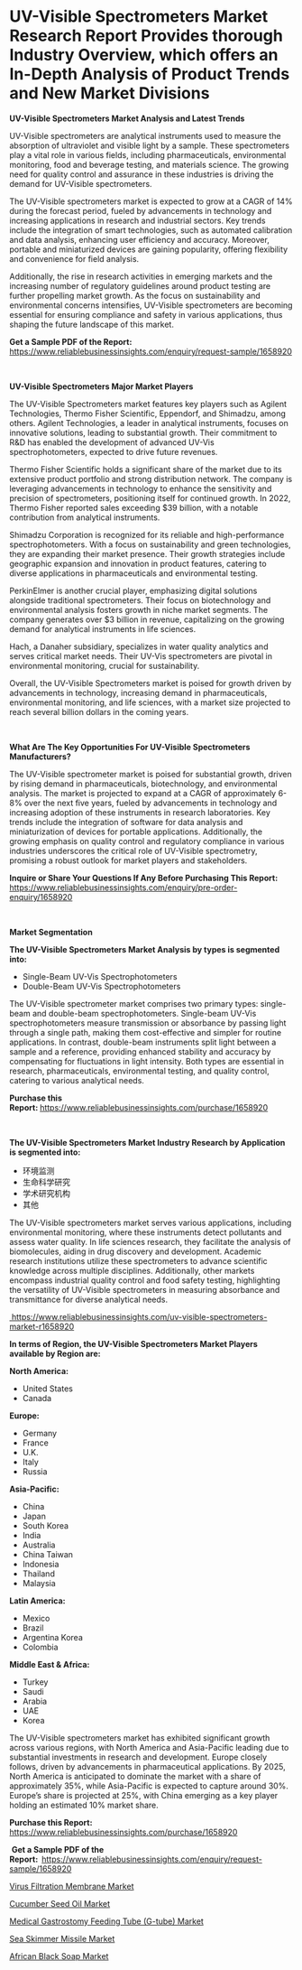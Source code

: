 <p><h1>UV-Visible Spectrometers Market Research Report Provides thorough Industry Overview, which offers an In-Depth Analysis of Product Trends and New Market Divisions</h1></p><p><strong>UV-Visible Spectrometers Market Analysis and Latest Trends</strong></p>
<p><p>UV-Visible spectrometers are analytical instruments used to measure the absorption of ultraviolet and visible light by a sample. These spectrometers play a vital role in various fields, including pharmaceuticals, environmental monitoring, food and beverage testing, and materials science. The growing need for quality control and assurance in these industries is driving the demand for UV-Visible spectrometers.</p><p>The UV-Visible spectrometers market is expected to grow at a CAGR of 14% during the forecast period, fueled by advancements in technology and increasing applications in research and industrial sectors. Key trends include the integration of smart technologies, such as automated calibration and data analysis, enhancing user efficiency and accuracy. Moreover, portable and miniaturized devices are gaining popularity, offering flexibility and convenience for field analysis.</p><p>Additionally, the rise in research activities in emerging markets and the increasing number of regulatory guidelines around product testing are further propelling market growth. As the focus on sustainability and environmental concerns intensifies, UV-Visible spectrometers are becoming essential for ensuring compliance and safety in various applications, thus shaping the future landscape of this market.</p></p>
<p><strong>Get a Sample PDF of the Report:&nbsp;</strong> <a href="https://www.reliablebusinessinsights.com/enquiry/request-sample/1658920?utm_campaign=102&utm_medium=2&utm_source=Github&utm_content=ia&utm_term=18112024&utm_id=uv-visible-spectrometers">https://www.reliablebusinessinsights.com/enquiry/request-sample/1658920</a></p>
<p>&nbsp;</p>
<p><strong>UV-Visible Spectrometers Major Market Players</strong></p>
<p><p>The UV-Visible Spectrometers market features key players such as Agilent Technologies, Thermo Fisher Scientific, Eppendorf, and Shimadzu, among others. Agilent Technologies, a leader in analytical instruments, focuses on innovative solutions, leading to substantial growth. Their commitment to R&D has enabled the development of advanced UV-Vis spectrophotometers, expected to drive future revenues.</p><p>Thermo Fisher Scientific holds a significant share of the market due to its extensive product portfolio and strong distribution network. The company is leveraging advancements in technology to enhance the sensitivity and precision of spectrometers, positioning itself for continued growth. In 2022, Thermo Fisher reported sales exceeding $39 billion, with a notable contribution from analytical instruments.</p><p>Shimadzu Corporation is recognized for its reliable and high-performance spectrophotometers. With a focus on sustainability and green technologies, they are expanding their market presence. Their growth strategies include geographic expansion and innovation in product features, catering to diverse applications in pharmaceuticals and environmental testing.</p><p>PerkinElmer is another crucial player, emphasizing digital solutions alongside traditional spectrometers. Their focus on biotechnology and environmental analysis fosters growth in niche market segments. The company generates over $3 billion in revenue, capitalizing on the growing demand for analytical instruments in life sciences.</p><p>Hach, a Danaher subsidiary, specializes in water quality analytics and serves critical market needs. Their UV-Vis spectrometers are pivotal in environmental monitoring, crucial for sustainability.</p><p>Overall, the UV-Visible Spectrometers market is poised for growth driven by advancements in technology, increasing demand in pharmaceuticals, environmental monitoring, and life sciences, with a market size projected to reach several billion dollars in the coming years.</p></p>
<p>&nbsp;</p>
<p><strong>What Are The Key Opportunities For UV-Visible Spectrometers Manufacturers?</strong></p>
<p><p>The UV-Visible spectrometer market is poised for substantial growth, driven by rising demand in pharmaceuticals, biotechnology, and environmental analysis. The market is projected to expand at a CAGR of approximately 6-8% over the next five years, fueled by advancements in technology and increasing adoption of these instruments in research laboratories. Key trends include the integration of software for data analysis and miniaturization of devices for portable applications. Additionally, the growing emphasis on quality control and regulatory compliance in various industries underscores the critical role of UV-Visible spectrometry, promising a robust outlook for market players and stakeholders.</p></p>
<p><strong>Inquire or Share Your Questions If Any Before Purchasing This Report:</strong> <a href="https://www.reliablebusinessinsights.com/enquiry/pre-order-enquiry/1658920?utm_campaign=102&utm_medium=2&utm_source=Github&utm_content=ia&utm_term=18112024&utm_id=uv-visible-spectrometers">https://www.reliablebusinessinsights.com/enquiry/pre-order-enquiry/1658920</a></p>
<p>&nbsp;</p>
<p><strong>Market Segmentation</strong></p>
<p><strong>The UV-Visible Spectrometers Market Analysis by types is segmented into:</strong></p>
<p><ul><li>Single-Beam UV-Vis Spectrophotometers</li><li>Double-Beam UV-Vis Spectrophotometers</li></ul></p>
<p><p>The UV-Visible spectrometer market comprises two primary types: single-beam and double-beam spectrophotometers. Single-beam UV-Vis spectrophotometers measure transmission or absorbance by passing light through a single path, making them cost-effective and simpler for routine applications. In contrast, double-beam instruments split light between a sample and a reference, providing enhanced stability and accuracy by compensating for fluctuations in light intensity. Both types are essential in research, pharmaceuticals, environmental testing, and quality control, catering to various analytical needs.</p></p>
<p><strong>Purchase this Report:&nbsp;</strong><a href="https://www.reliablebusinessinsights.com/purchase/1658920?utm_campaign=102&utm_medium=2&utm_source=Github&utm_content=ia&utm_term=18112024&utm_id=uv-visible-spectrometers">https://www.reliablebusinessinsights.com/purchase/1658920</a></p>
<p>&nbsp;</p>
<p><strong>The UV-Visible Spectrometers Market Industry Research by Application is segmented into:</strong></p>
<p><ul><li>环境监测</li><li>生命科学研究</li><li>学术研究机构</li><li>其他</li></ul></p>
<p><p>The UV-Visible spectrometers market serves various applications, including environmental monitoring, where these instruments detect pollutants and assess water quality. In life sciences research, they facilitate the analysis of biomolecules, aiding in drug discovery and development. Academic research institutions utilize these spectrometers to advance scientific knowledge across multiple disciplines. Additionally, other markets encompass industrial quality control and food safety testing, highlighting the versatility of UV-Visible spectrometers in measuring absorbance and transmittance for diverse analytical needs.</p></p>
<p><a href="https://www.reliablebusinessinsights.com/uv-visible-spectrometers-market-r1658920?utm_campaign=102&utm_medium=2&utm_source=Github&utm_content=ia&utm_term=18112024&utm_id=uv-visible-spectrometers">&nbsp;https://www.reliablebusinessinsights.com/uv-visible-spectrometers-market-r1658920</a></p>
<p><strong>In terms of Region, the UV-Visible Spectrometers Market Players available by Region are:</strong></p>
<p>
    <p> <strong> North America: </strong>
        <ul>
            <li>United States</li>
            <li>Canada</li>
        </ul>
        </p> 
    <p> <strong> Europe: </strong>
        <ul>
            <li>Germany</li>
            <li>France</li>
            <li>U.K.</li>
            <li>Italy</li>
            <li>Russia</li>
        </ul>
        </p> 
    <p> <strong> Asia-Pacific: </strong>
        <ul>
            <li>China</li>
            <li>Japan</li>
            <li>South Korea</li>
            <li>India</li>
            <li>Australia</li>
            <li>China Taiwan</li>
            <li>Indonesia</li>
            <li>Thailand</li>
            <li>Malaysia</li>
        </ul>
        </p> 
    <p> <strong> Latin America: </strong>
        <ul>
            <li>Mexico</li>
            <li>Brazil</li>
            <li>Argentina Korea</li>
            <li>Colombia</li>
        </ul>
        </p> 
    <p> <strong> Middle East & Africa: </strong>
        <ul>
            <li>Turkey</li>
            <li>Saudi</li>
            <li>Arabia</li>
            <li>UAE</li>
            <li>Korea</li>
        </ul>
    </p>
    </p>
<p><p>The UV-Visible spectrometers market has exhibited significant growth across various regions, with North America and Asia-Pacific leading due to substantial investments in research and development. Europe closely follows, driven by advancements in pharmaceutical applications. By 2025, North America is anticipated to dominate the market with a share of approximately 35%, while Asia-Pacific is expected to capture around 30%. Europe’s share is projected at 25%, with China emerging as a key player holding an estimated 10% market share.</p></p>
<p><strong>Purchase this Report: </strong><a href="https://www.reliablebusinessinsights.com/purchase/1658920?utm_campaign=102&utm_medium=2&utm_source=Github&utm_content=ia&utm_term=18112024&utm_id=uv-visible-spectrometers">https://www.reliablebusinessinsights.com/purchase/1658920</a></p>
<p>&nbsp;<strong>Get a Sample PDF of the Report:&nbsp;&nbsp;</strong><a href="https://www.reliablebusinessinsights.com/enquiry/request-sample/1658920?utm_campaign=102&utm_medium=2&utm_source=Github&utm_content=ia&utm_term=18112024&utm_id=uv-visible-spectrometers">https://www.reliablebusinessinsights.com/enquiry/request-sample/1658920</a></p>
<p><strong></strong></p>
<p><p><a href="https://github.com/NargisHussain75/Market-Research-Report-List-1/blob/main/virus-filtration-membrane-market.md?utm_campaign=102&utm_medium=2&utm_source=Github&utm_content=ia&utm_term=18112024&utm_id=uv-visible-spectrometers">Virus Filtration Membrane Market</a></p><p><a href="https://issuu.com/reportprime-2/docs/cucumber-seed-oil-market-size-2030._78c1eba217b439?utm_campaign=102&utm_medium=2&utm_source=Github&utm_content=ia&utm_term=18112024&utm_id=uv-visible-spectrometers">Cucumber Seed Oil Market</a></p><p><a href="https://github.com/FlorianWolf90/Market-Research-Report-List-1/blob/main/medical-gastrostomy-feeding-tube-g-tube-market.md?utm_campaign=102&utm_medium=2&utm_source=Github&utm_content=ia&utm_term=18112024&utm_id=uv-visible-spectrometers">Medical Gastrostomy Feeding Tube (G-tube) Market</a></p><p><a href="https://www.linkedin.com/pulse/strategic-insights-global-sea-skimmer-missile-market-trends-1r57e?utm_campaign=102&utm_medium=2&utm_source=Github&utm_content=ia&utm_term=18112024&utm_id=uv-visible-spectrometers">Sea Skimmer Missile Market</a></p><p><a href="https://issuu.com/reportprime-2/docs/african-black-soap-market-size-2030_ed0feecb19f7a2?utm_campaign=102&utm_medium=2&utm_source=Github&utm_content=ia&utm_term=18112024&utm_id=uv-visible-spectrometers">African Black Soap Market</a></p></p>